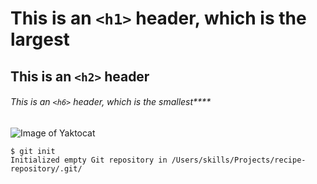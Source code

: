 # This is an `<h1>` header, which is the largest
## This is an `<h2>` header
###### This is an `<h6>` header, which is the smallest****
![Image of Yaktocat](https://octodex.github.com/images/yaktocat.png)
```
$ git init
Initialized empty Git repository in /Users/skills/Projects/recipe-repository/.git/
```

